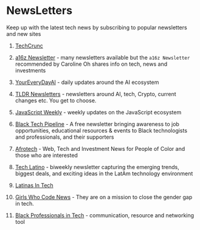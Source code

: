 # NewsLetters

Keep up with the latest tech news by subscribing to popular newsletters and new sites


1. [TechCrunc](https://techcrunch.com/?guccounter=1&guce_referrer=aHR0cHM6Ly93d3cuZ29vZ2xlLmNvbS8&guce_referrer_sig=AQAAABAmiveBJ7BKJvzRe61D1HBk9O0YDFmEB7jDuObWcOst0ruajfp1nkj5uEhpM3rjkXm6lrZ6KYUjyqw4IMDQOIJ1-MMDoZP3MlGJaIsU9iokqaAhLQVzmM6fI7YA6HHJaCt46dxoLEg_Xcy3ptJ4GycpAPg0zEgDwz2mGHQRlev0)

1. [a16z Newsletter](https://info.a16z.com/newsletters.html) - many newsletters available but the `a16z Newsletter` recommended by Caroline Oh shares info on tech, news and investments

1. [YourEveryDayAI](https://youreverydayai.com/) - daily updates around the AI ecosystem

1. [TLDR Newsletters](https://tldr.tech/) - newsletters around AI, tech, Crypto, current changes etc. You get to choose.

1. [JavaScript Weekly](https://javascriptweekly.com/) - weekly updates on the JavaScript ecosystem

1. [Black Tech Pipeline](https://blacktechpipeline.com/) - A free newsletter bringing awareness to job opportunities, educational resources & events to Black technologists and professionals, and their supporters

1. [Afrotech](https://afrotech.com/) -  Web, Tech and Investment News for People of Color and those who are interested

1. [Tech Latino](https://substack.com/@techlatino) - biweekly newsletter  capturing the emerging trends, biggest deals, and exciting ideas in the LatAm technology environment

1. [Latinas In Tech](https://latinasintech.org/blog)

1. [Girls Who Code News](https://girlswhocode.com/news) - They are on a mission to close the gender gap in tech.

1. [Black Professionals in Tech](https://www.bptn.com/) - communication, resource and networking tool